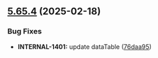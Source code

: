 ## [5.65.4](https://github.com/taskany-inc/bricks/compare/v5.65.3...v5.65.4) (2025-02-18)


### Bug Fixes

* **INTERNAL-1401:** update dataTable ([76daa95](https://github.com/taskany-inc/bricks/commit/76daa954ea308e36f3be186d4306c57da0e48e5b))

